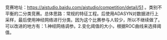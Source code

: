 竞赛地址：https://aistudio.baidu.com/aistudio/competition/detail/51 。类别不平衡的二分类竞赛。总体思路：常规的特征工程。后使用ADASYN对数据进行上采样，最后使用神经网络进行分类。因为这个比赛参与人较少，所以不继续做了。可以改进的地方有：1.神经网络调参。2.变化阈值的大小，根据ROC曲线来选择阈值。
